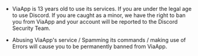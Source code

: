 - ViaApp is 13 years old to use its services. If you are under the legal age to use Discord. If you are caught as a minor, we have the right to ban you from ViaApp and your account will be reported to the Discord Security Team.

- Abusing ViaApp's service / Spamming its commands / making use of Errors will cause you to be permanently banned from ViaApp.
